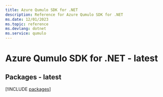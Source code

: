 ```yaml
---
title: Azure Qumulo SDK for .NET
description: Reference for Azure Qumulo SDK for .NET
ms.date: 12/01/2023
ms.topic: reference
ms.devlang: dotnet
ms.service: qumulo
---
```

# Azure Qumulo SDK for .NET - latest
## Packages - latest
[!INCLUDE [packages](qumulo-index.md)]